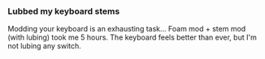 ### Lubbed my keyboard stems

Modding your keyboard is an exhausting task... Foam mod + stem mod (with lubing)
took me 5 hours. The keyboard feels better than ever, but I'm not lubing any switch.
